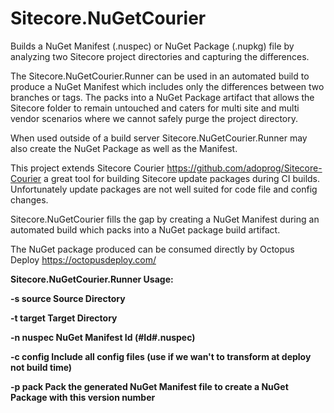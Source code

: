 # Sitecore.NuGetCourier

Builds a NuGet Manifest (.nuspec) or NuGet Package (.nupkg) file by analyzing two Sitecore project directories and capturing the differences.

The Sitecore.NuGetCourier.Runner can be used in an automated build to produce a NuGet Manifest which includes only the differences between two branches or tags. The packs into a NuGet Package artifact that allows the Sitecore folder to remain untouched and caters for multi site and multi vendor scenarios where we cannot safely purge the project directory.

When used outside of a build server Sitecore.NuGetCourier.Runner may also create the NuGet Package as well as the Manifest.

This project extends Sitecore Courier https://github.com/adoprog/Sitecore-Courier a great tool for building Sitecore update packages during CI builds. Unfortunately update packages are not well suited for code file and config changes.

Sitecore.NuGetCourier fills the gap by creating a NuGet Manifest during an automated build which packs into a NuGet package build artifact.

The NuGet package produced can be consumed directly by Octopus Deploy https://octopusdeploy.com/

<b>Sitecore.NuGetCourier.Runner Usage:<b>

-s source Source Directory

-t target Target Directory

-n nuspec NuGet Manifest Id (#Id#.nuspec)

-c config Include all config files (use if we wan't to transform at deploy not build time)

-p pack Pack the generated NuGet Manifest file to create a NuGet Package with this version number